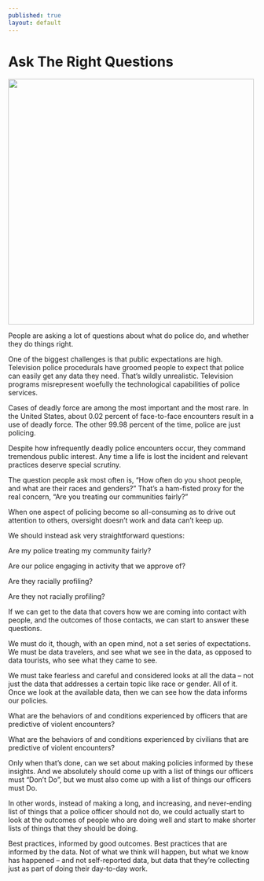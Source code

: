 ```yaml
---
published: true
layout: default
---
```

<h1>Ask The Right Questions</h1>
<p><img class="right" width="500px" src="http://blog.udacity.com/wp-content/uploads/2014/11/data_analysis1.jpg" /></p>


People are asking a lot of questions about what do police do, and whether they do things right.  

One of the biggest challenges is that public expectations are high. Television police procedurals have groomed people to expect that police can easily get any data they need. That’s wildly unrealistic. Television programs misrepresent woefully the technological capabilities of police services.

Cases of deadly force are among the most important and the most rare. In the United States, about 0.02 percent of face-to-face encounters result in a use of deadly force. The other 99.98 percent of the time, police are just policing. 

Despite how infrequently deadly police encounters occur, they command tremendous public interest. Any time a life is lost the incident and relevant practices deserve special scrutiny.

The question people ask most often is, “How often do you shoot people, and what are their races and genders?” That’s a ham-fisted proxy for the real concern, “Are you treating our communities fairly?” 

When one aspect of policing become so all-consuming as to drive out attention to others, oversight doesn’t work and data can’t keep up.

We should instead ask very straightforward questions: 

Are my police treating my community fairly? 

Are our police engaging in activity that we approve of? 

Are they racially profiling? 

Are they not racially profiling? 

If we can get to the data that covers how we are coming into contact with people, and the outcomes of those contacts, we can start to answer these questions. 

We must do it, though, with an open mind, not a set series of expectations. We must be data travelers, and see what we see in the data, as opposed to data tourists, who see what they came to see.

We must take fearless and careful and considered looks at all the data – not just the data that addresses a certain topic like race or gender. All of it. Once we look at the available data, then we can see how the data informs our policies. 

What are the behaviors of and conditions experienced by officers that are predictive of violent encounters? 

What are the behaviors of and conditions experienced by civilians that are predictive of violent encounters? 

Only when that’s done, can we set about making policies informed by these insights. And we absolutely should come up with a list of things our officers must “Don’t Do”, but we must also come up with a list of things our officers must Do. 

In other words, instead of making a long, and increasing, and never-ending list of things that a police officer should not do, we could actually start to look at the outcomes of people who are doing well and start to make shorter lists of things that they should be doing.

Best practices, informed by good outcomes. Best practices that are informed by the data. Not of what we think will happen, but what we know has happened – and not self-reported data, but data that they’re collecting just as part of doing their day-to-day work.

